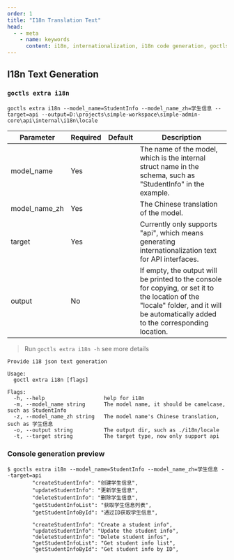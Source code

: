 ```yaml
---
order: 1
title: "I18n Translation Text"
head:
  - - meta
    - name: keywords
      content: i18n, internationalization, i18n code generation, goctls
---
```


## I18n Text Generation

### `goctls extra i18n`

```shell
goctls extra i18n --model_name=StudentInfo --model_name_zh=学生信息 --target=api --output=D:\projects\simple-workspace\simple-admin-core\api\internal\i18n\locale
```

| Parameter     | Required | Default | Description                                                                                                                                                                          |
| ------------- | -------- | ------- | ------------------------------------------------------------------------------------------------------------------------------------------------------------------------------------ |
| model_name    | Yes      |         | The name of the model, which is the internal struct name in the schema, such as "StudentInfo" in the example.                                                                        |
| model_name_zh | Yes      |         | The Chinese translation of the model.                                                                                                                                                |
| target        | Yes      |         | Currently only supports "api", which means generating internationalization text for API interfaces.                                                                                  |
| output        | No       |         | If empty, the output will be printed to the console for copying, or set it to the location of the "locale" folder, and it will be automatically added to the corresponding location. |

> Run `goctls extra i18n -h` see more details

```shell
Provide i18 json text generation

Usage:
  goctl extra i18n [flags]

Flags:
  -h, --help                   help for i18n
  -m, --model_name string      The model name, it should be camelcase, such as StudentInfo
  -z, --model_name_zh string   The model name's Chinese translation, such as 学生信息
  -o, --output string          The output dir, such as ./i18n/locale
  -t, --target string          The target type, now only support api
```

### Console generation preview

```text
$ goctls extra i18n --model_name=StudentInfo --model_name_zh=学生信息 --target=api
        "createStudentInfo": "创建学生信息",
        "updateStudentInfo": "更新学生信息",
        "deleteStudentInfo": "删除学生信息",
        "getStudentInfoList": "获取学生信息列表",
        "getStudentInfoById": "通过ID获取学生信息",

        "createStudentInfo": "Create a student info",
        "updateStudentInfo": "Update the student info",
        "deleteStudentInfo": "Delete student infos",
        "getStudentInfoList": "Get student info list",
        "getStudentInfoById": "Get student info by ID",
```
